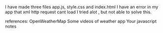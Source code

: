 I have made three files app.js, style.css and index.html
I have an error in my app that xml http request cant load I tried alot , but not able to solve this.

references:
OpenWeatherMap
Some videos of weather app
Your javascript notes